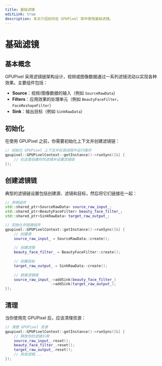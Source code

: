 ```yaml
---
title: 基础滤镜
editLink: true
description: 本文介绍如何在 GPUPixel 库中使用基础滤镜。
---
```


# 基础滤镜

## 基本概念

GPUPixel 采用滤镜链架构设计，视频或图像数据通过一系列滤镜流动以实现各种效果。主要组件包括：

- **Source**：视频/图像数据的输入（例如 `SourceRawData`）
- **Filters**：应用效果的处理单元（例如 `BeautyFaceFilter`、`FaceReshapeFilter`）
- **Sink**：输出目标（例如 `SinkRawData`）

## 初始化

在使用 GPUPixel 之前，你需要初始化上下文并创建滤镜链：

```cpp
// 初始化 GPUPixel 上下文并在其线程中运行操作
gpupixel::GPUPixelContext::getInstance()->runSync([&] {
    // 在这里创建你的滤镜并设置滤镜链
});
```

## 创建滤镜链

典型的滤镜链设置包括创建源、滤镜和目标，然后将它们链接在一起：

```cpp
// 声明组件
std::shared_ptr<SourceRawData> source_raw_input_;
std::shared_ptr<BeautyFaceFilter> beauty_face_filter_;
std::shared_ptr<SinkRawData> target_raw_output_;

// 初始化并链接组件
gpupixel::GPUPixelContext::getInstance()->runSync([&] {
    // 创建源
    source_raw_input_ = SourceRawData::create();
    
    // 创建滤镜
    beauty_face_filter_ = BeautyFaceFilter::create();
    
    // 创建目标
    target_raw_output_ = SinkRawData::create();
    
    // 链接滤镜链
    source_raw_input_->addSink(beauty_face_filter_)
                     ->addSink(target_raw_output_);
});
```

## 清理

当你使用完 GPUPixel 后，应该清理资源：

```cpp
// 清理 GPUPixel 资源
gpupixel::GPUPixelContext::getInstance()->runSync([&] {
    // 释放你的滤镜引用
    source_raw_input_.reset();
    beauty_face_filter_.reset();
    target_raw_output_.reset();
    // 其他滤镜...
});
```